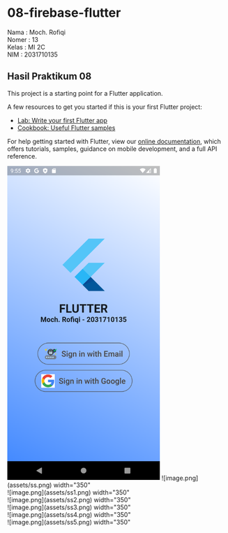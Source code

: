 # 08-firebase-flutter

Nama : Moch. Rofiqi <br>
Nomer : 13 <br>
Kelas : MI 2C <br>
NIM : 2031710135 <br>

## Hasil Praktikum 08

This project is a starting point for a Flutter application.

A few resources to get you started if this is your first Flutter project:

- [Lab: Write your first Flutter app](https://flutter.dev/docs/get-started/codelab)
- [Cookbook: Useful Flutter samples](https://flutter.dev/docs/cookbook)

For help getting started with Flutter, view our
[online documentation](https://flutter.dev/docs), which offers tutorials,
samples, guidance on mobile development, and a full API reference.

<img src="assets/ss.png" width="350">
![image.png](assets/ss.png) width="350" <br>
![image.png](assets/ss1.png) width="350" <br>
![image.png](assets/ss2.png) width="350" <br>
![image.png](assets/ss3.png) width="350" <br>
![image.png](assets/ss4.png) width="350" <br>
![image.png](assets/ss5.png) width="350" <br>
